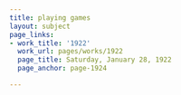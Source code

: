 ```yaml
---
title: playing games
layout: subject
page_links:
- work_title: '1922'
  work_url: pages/works/1922
  page_title: Saturday, January 28, 1922
  page_anchor: page-1924

---
```

